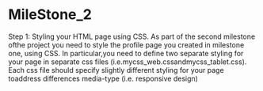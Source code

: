 # MileStone_2

Step 1: Styling your HTML page using CSS. As part of the second milestone ofthe project you need to style the profile page you created in milestone one, using CSS. In particular,you need to define two separate styling for your page in separate css files (i.e.mycss_web.cssandmycss_tablet.css). Each css file should specify slightly different styling for your page toaddress differences media-type (i.e. responsive design)
